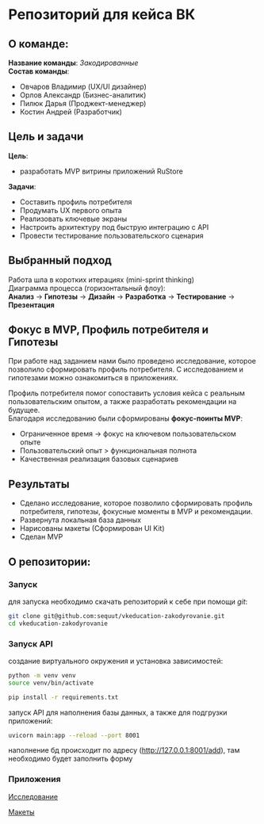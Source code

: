 # Репозиторий для кейса ВК 
## О командe:
__Название команды__: *Закодированные*  
__Состав команды__:
- Овчаров Владимир (UX/UI дизайнер)
- Орлов Александр (Бизнес-аналитик)
- Пилюк Дарья (Проджект-менеджер)
- Костин Андрей (Разработчик)

## Цель и задачи
__Цель__:  
- разработать MVP витрины приложений RuStore

__Задачи__:
- Составить профиль потребителя
- Продумать UX первого опыта
- Реализовать ключевые экраны
- Настроить архитектуру под быструю интеграцию с API
- Провести тестирование пользовательского сценария

## Выбранный подход
Работа шла в коротких итерациях (mini-sprint thinking)  
Диаграмма процесса (горизонтальный флоу):  
__Анализ__ -> __Гипотезы__ -> __Дизайн__ -> __Разработка__ -> __Тестирование__ -> __Презентация__

## Фокус в MVP, Профиль потребителя и Гипотезы  
При работе над заданием нами было проведено исследование, которое позволило сформировать профиль потребителя. С исследованием и гипотезами можно ознакомиться в приложениях.  

Профиль потребителя помог сопоставить условия кейса с реальным пользовательским опытом, а также разработать рекомендации на будущее.  
Благодаря исследованию были сформированы __фокус-поинты MVP__:  
- Ограниченное время → фокус на ключевом пользовательском опыте
- Пользовательский опыт > функциональная полнота
- Качественная реализация базовых сценариев

## Результаты  
- Сделано исследование, которое позволило сформировать профиль потребителя, гипотезы, фокусные моменты в MVP и рекомендации.
- Развернута локальная база данных
- Нарисованы макеты (Сформирован UI Kit)
- Сделан MVP

## О репозитории:
### Запуск
для запуска необходимо скачать репозиторий к себе при помощи *git*:

```bash
git clone git@github.com:sequut/vkeducation-zakodyrovanie.git
cd vkeducation-zakodyrovanie
```

### Запуск API
создание виртуального окружения и установка зависимостей:
```bash
python -m venv venv
source venv/bin/activate

pip install -r requirements.txt
```

запуск API для наполнения базы данных, а также для подгрузки приложений:
```bash
uvicorn main:app --reload --port 8001
```

наполнение бд происходит по адресу (http://127.0.0.1:8001/add), там необходимо будет заполнить форму

### Приложения

[Исследование](https://docs.google.com/document/d/1E2DPAZjoconuDRjQ70qFdlYzg-Li7IwSPpydAaJZDvk/edit?usp=sharing)

[Макеты](https://www.figma.com/design/al0R4FfZw5vmKjJEeKnJwM/Case-Study?node-id=9-439&t=0IDLOCbTDDNdxsV4-1)
